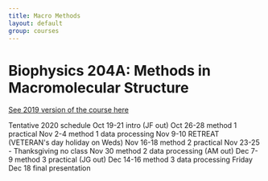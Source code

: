```yaml
---
title: Macro Methods
layout: default
group: courses
---
```


# Biophysics 204A: Methods in Macromolecular Structure #

[See 2019 version of the course here](/methods_2019)

Tentative 2020 schedule
Oct 19-21 intro (JF out)
Oct 26-28  method 1 practical
Nov 2-4 method 1 data processing
Nov 9-10 RETREAT (VETERAN's day holiday on Weds)
Nov 16-18 method 2 practical
Nov 23-25 - Thanksgiving no class
Nov 30 method 2 data processing (AM out)
Dec 7-9 method 3 practical (JG out)
Dec 14-16 method 3 data processing
Friday Dec 18 final presentation
